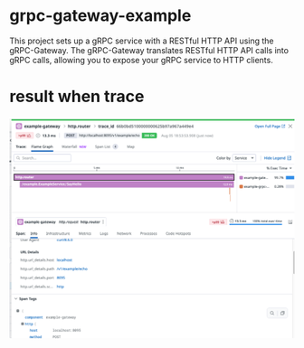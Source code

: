 # grpc-gateway-example

This project sets up a gRPC service with a RESTful HTTP API using the gRPC-Gateway. The gRPC-Gateway translates RESTful HTTP API calls into gRPC calls, allowing you to expose your gRPC service to HTTP clients.


# result when trace
![alt text](image.png)